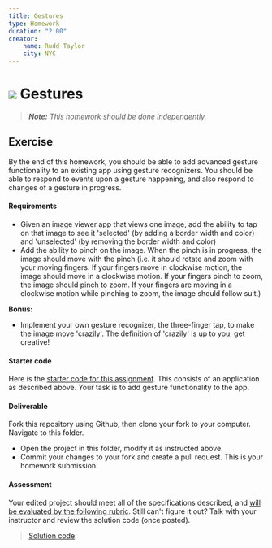 ```yaml
---
title: Gestures
type: Homework
duration: "2:00"
creator:
    name: Rudd Taylor
    city: NYC
---
```


# ![](https://ga-dash.s3.amazonaws.com/production/assets/logo-9f88ae6c9c3871690e33280fcf557f33.png) Gestures

> ***Note:*** _This homework should be done independently._

## Exercise

By the end of this homework, you should be able to add advanced gesture functionality to an existing app using gesture recognizers. You should be able to respond to events upon a gesture happening, and also respond to changes of a gesture in progress.

#### Requirements

- Given an image viewer app that views one image, add the ability to tap on that image to see it 'selected' (by adding a border width and color) and 'unselected' (by removing the border width and color)
- Add the ability to pinch on the image. When the pinch is in progress, the image should move with the pinch (i.e. it should rotate and zoom with your moving fingers. If your fingers move in clockwise motion, the image should move in a clockwise motion. If your fingers pinch to zoom, the image should pinch to zoom. If your fingers are moving in a clockwise motion while pinching to zoom, the image should follow suit.)

**Bonus:**

- Implement your own gesture recognizer, the three-finger tap, to make the image move 'crazily'. The definition of 'crazily' is up to you, get creative!

#### Starter code

Here is the [starter code for this assignment](/starter-code). This consists of an application as described above. Your task is to add gesture functionality to the app.

#### Deliverable

Fork this repository using Github, then clone your fork to your computer. Navigate to this folder. 
- Open the project in this folder, modify it as instructed above.
- Commit your changes to your fork and create a pull request. This is your homework submission.

#### Assessment

Your edited project should meet all of the specifications described, and [will be evaluated by the following rubric](/rubric.md). Still can't figure it out? Talk with your instructor and review the solution code (once posted).

> [Solution code](/solution-code)
